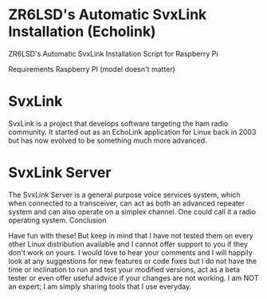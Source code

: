 # ZR6LSD's Automatic SvxLink Installation (Echolink)

 ZR6LSD's Automatic SvxLink Installation Script for Raspberry Pi

Requirements
Raspberry PI (model doesn't matter)
  

# SvxLink

SvxLink is a project that develops software targeting the ham radio community. It started out as an EchoLink application for Linux back in 2003 but has now evolved to be something much more advanced.

# SvxLink Server

The SvxLink Server is a general purpose voice services system, which when connected to a transceiver, can act as both an advanced repeater system and can also operate on a simplex channel. One could call it a radio operating system.
Conclusion

Have fun with these! But keep in mind that I have not tested them on every other Linux distribution available and I cannot offer support to you if they don't work on yours. I would love to hear your comments and I will happily look at any suggestions for new features or code fixes but I do not have the time or inclination to run and test your modified versions, act as a beta tester or even offer useful advice if your changes are not working. I am NOT an expert; I am simply sharing tools that I use everyday.









